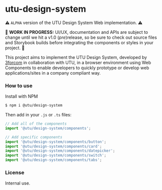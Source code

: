 # utu-design-system

⚠️ `ALPHA` version of the UTU Design System Web implementation. ⚠️

🚧 **WORK IN PROGRESS:** UI/UX, documentation and APIs are subject to change until we hit a v1.0 (*pre*)release, so be sure to check out source files and Storybook builds before integrating the components or styles in your project. 🚧

This project aims to implement the UTU Design System, developed by [3forcom](https://www.3forcom.com/) in collaboration with UTU, in a browser environment using Web Components to enable developers to quickly prototype or develop web applications/sites in a company compliant way.

### How to use
Install with NPM
```bash
$ npm i @utu/design-system
```

Then add in your `.js` or `.ts` files:
```javascript
// Add all of the components
import '@utu/design-system/components';

// Add specific components
import '@utu/design-system/components/button';
import '@utu/design-system/components/card';
import '@utu/design-system/components/datepicker';
import '@utu/design-system/components/switch';
import '@utu/design-system/components/tabs';
```

### License
Internal use.